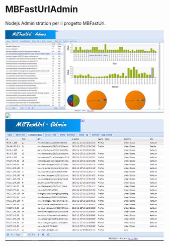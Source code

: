 MBFastUrlAdmin
==============

Nodejs Administration per il progetto MBFastUrl.

<img src="https://github.com/marcoberri/mbfasturladmin/blob/master/screenshot/Cattura.PNG"/>

<img src="https://github.com/marcoberri/mbfasturladmin/blob/master/screenshot/Cattura1.PNG"/>

<img src="https://github.com/marcoberri/mbfasturladmin/blob/master/screenshot/Cattura2.PNG"/>



